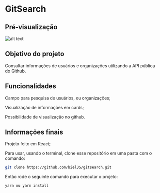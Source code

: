 # GitSearch



## Pré-visualização

![alt text](https://i.imgur.com/jndwEEF.gif)




## Objetivo do projeto
Consultar informações de usuários e organizações utilizando a API pública do Github.



## Funcionalidades
Campo para pesquisa de usuários, ou organizações;

Visualização de informações em cards;

Possibilidade de visualização no github.



## Informações finais
Projeto feito em React;

Para usar, usando o terminal, clone esse repositório em uma pasta com o comando:
```bash
git clone https://github.com/bielJS/gitsearch.git
```
Então rode o seguinte comando para executar o projeto:
```bash
yarn ou yarn install
```

